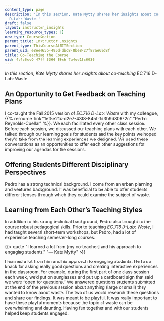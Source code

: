 ```yaml
---
content_type: page
description: 'In this section, Kate Mytty shares her insights about co-teaching EC.716
  D-Lab: Waste.'
draft: false
layout: instructor_insights
learning_resource_types: []
ocw_type: CourseSection
parent_title: Instructor Insights
parent_type: ThisCourseAtMITSection
parent_uid: e8ee465b-495d-dbc8-8be8-27f87ae6bd8f
title: Co-Teaching the Course
uid: 4b4c6cc9-474f-3366-5bcb-7a4ed15c6036
---
```

*In this section, Kate Mytty shares her insights about co-teaching* EC.716 D-Lab: Waste.

## An Opportunity to Get Feedback on Teaching Plans

I co-taught the Fall 2015 version of *EC.716 D-Lab: Waste* with my colleague, {{% resource_link "1ef5e214-d2e7-4318-845f-1d3b9d80622c" "Pedro Reynolds-Cuellar" %}}. We each facilitated every other class session. Before each session, we discussed our teaching plans with each other. We talked through our learning goals for students and the key points we hoped they’d take from the learning experiences we designed. We used these conversations as an opportunities to offer each other suggestions for improving our agendas for the sessions.

## Offering Students Different Disciplinary Perspectives

Pedro has a strong technical background. I come from an urban planning and ventures background. It was beneficial to be able to offer students different lenses through which they could examine the subject of waste.

## Learning from Each Other’s Teaching Styles

In addition to his strong technical background, Pedro also brought to the course robust pedagogical skills. Prior to teaching *EC.716 D-Lab: Waste*, I had taught several short-term workshops, but Pedro, had a lot of experience teaching semester-long courses.

{{< quote "I learned a lot from [my co-teacher] and his approach to engaging students." "— Kate Mytty" >}}

I learned a lot from him and his approach to engaging students. He has a knack for asking really good questions and creating interactive experiences in the classroom. For example, during the first part of one class session each week, we’d put on sunglasses and put up a cardboard sign that said we were “open for questions.” We answered questions students submitted at the end of the previous session about anything (large or small) they wanted to know about waste. The two of us would research these questions and share our findings. It was meant to be playful. It was really important to have these playful moments because the topic of waste can be overwhelming and daunting. Having fun together and with our students helped keep students engaged.